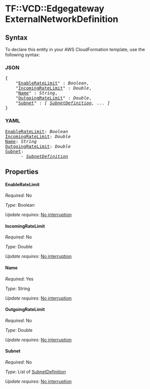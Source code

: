 # TF::VCD::Edgegateway ExternalNetworkDefinition

## Syntax

To declare this entity in your AWS CloudFormation template, use the following syntax:

### JSON

<pre>
{
    "<a href="#enableratelimit" title="EnableRateLimit">EnableRateLimit</a>" : <i>Boolean</i>,
    "<a href="#incomingratelimit" title="IncomingRateLimit">IncomingRateLimit</a>" : <i>Double</i>,
    "<a href="#name" title="Name">Name</a>" : <i>String</i>,
    "<a href="#outgoingratelimit" title="OutgoingRateLimit">OutgoingRateLimit</a>" : <i>Double</i>,
    "<a href="#subnet" title="Subnet">Subnet</a>" : <i>[ <a href="subnetdefinition.md">SubnetDefinition</a>, ... ]</i>
}
</pre>

### YAML

<pre>
<a href="#enableratelimit" title="EnableRateLimit">EnableRateLimit</a>: <i>Boolean</i>
<a href="#incomingratelimit" title="IncomingRateLimit">IncomingRateLimit</a>: <i>Double</i>
<a href="#name" title="Name">Name</a>: <i>String</i>
<a href="#outgoingratelimit" title="OutgoingRateLimit">OutgoingRateLimit</a>: <i>Double</i>
<a href="#subnet" title="Subnet">Subnet</a>: <i>
      - <a href="subnetdefinition.md">SubnetDefinition</a></i>
</pre>

## Properties

#### EnableRateLimit

_Required_: No

_Type_: Boolean

_Update requires_: [No interruption](https://docs.aws.amazon.com/AWSCloudFormation/latest/UserGuide/using-cfn-updating-stacks-update-behaviors.html#update-no-interrupt)

#### IncomingRateLimit

_Required_: No

_Type_: Double

_Update requires_: [No interruption](https://docs.aws.amazon.com/AWSCloudFormation/latest/UserGuide/using-cfn-updating-stacks-update-behaviors.html#update-no-interrupt)

#### Name

_Required_: Yes

_Type_: String

_Update requires_: [No interruption](https://docs.aws.amazon.com/AWSCloudFormation/latest/UserGuide/using-cfn-updating-stacks-update-behaviors.html#update-no-interrupt)

#### OutgoingRateLimit

_Required_: No

_Type_: Double

_Update requires_: [No interruption](https://docs.aws.amazon.com/AWSCloudFormation/latest/UserGuide/using-cfn-updating-stacks-update-behaviors.html#update-no-interrupt)

#### Subnet

_Required_: No

_Type_: List of <a href="subnetdefinition.md">SubnetDefinition</a>

_Update requires_: [No interruption](https://docs.aws.amazon.com/AWSCloudFormation/latest/UserGuide/using-cfn-updating-stacks-update-behaviors.html#update-no-interrupt)


